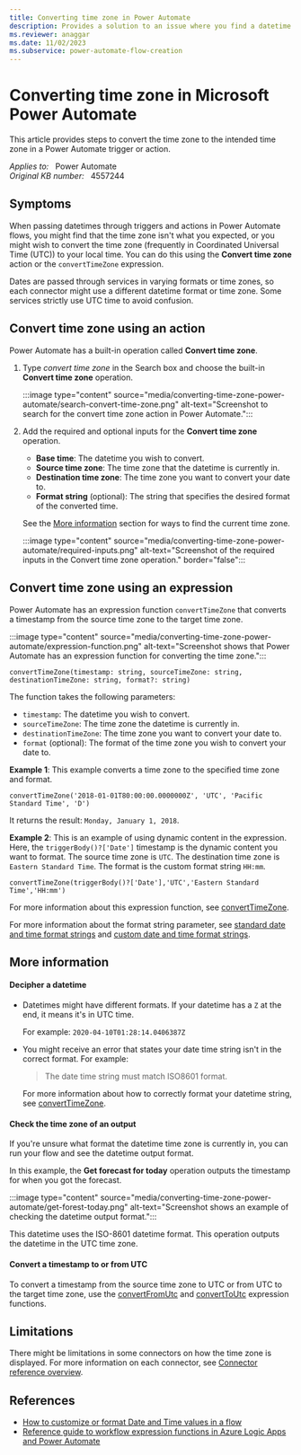 ```yaml
---
title: Converting time zone in Power Automate
description: Provides a solution to an issue where you find a datetime in the wrong time zone in Microsoft Power Automate.
ms.reviewer: anaggar
ms.date: 11/02/2023
ms.subservice: power-automate-flow-creation
---
```

# Converting time zone in Microsoft Power Automate

This article provides steps to convert the time zone to the intended time zone in a Power Automate trigger or action.

_Applies to:_ &nbsp; Power Automate  
_Original KB number:_ &nbsp; 4557244

## Symptoms

When passing datetimes through triggers and actions in Power Automate flows, you might find that the time zone isn't what you expected, or you might wish to convert the time zone (frequently in Coordinated Universal Time (UTC)) to your local time. You can do this using the **Convert time zone** action or the `convertTimeZone` expression.

Dates are passed through services in varying formats or time zones, so each connector might use a different datetime format or time zone. Some services strictly use UTC time to avoid confusion.

## Convert time zone using an action

Power Automate has a built-in operation called **Convert time zone**.

1. Type _convert time zone_ in the Search box and choose the built-in **Convert time zone** operation.

   :::image type="content" source="media/converting-time-zone-power-automate/search-convert-time-zone.png" alt-text="Screenshot to search for the convert time zone action in Power Automate.":::

1. Add the required and optional inputs for the **Convert time zone** operation.

   - **Base time**: The datetime you wish to convert.
   - **Source time zone**: The time zone that the datetime is currently in.
   - **Destination time zone**: The time zone you want to convert your date to.
   - **Format string** (optional): The string that specifies the desired format of the converted time.

   See the [More information](#more-information) section for ways to find the current time zone.

   :::image type="content" source="media/converting-time-zone-power-automate/required-inputs.png" alt-text="Screenshot of the required inputs in the Convert time zone operation." border="false":::

## Convert time zone using an expression

Power Automate has an expression function `convertTimeZone` that converts a timestamp from the source time zone to the target time zone.

:::image type="content" source="media/converting-time-zone-power-automate/expression-function.png" alt-text="Screenshot shows that Power Automate has an expression function for converting the time zone.":::

```console
convertTimeZone(timestamp: string, sourceTimeZone: string, destinationTimeZone: string, format?: string)
```

The function takes the following parameters:

- `timestamp`: The datetime you wish to convert.
- `sourceTimeZone`: The time zone the datetime is currently in.
- `destinationTimeZone`: The time zone you want to convert your date to.
- `format` (optional): The format of the time zone you wish to convert your date to.

**Example 1**: This example converts a time zone to the specified time zone and format.

```console
convertTimeZone('2018-01-01T80:00:00.0000000Z', 'UTC', 'Pacific Standard Time', 'D')
```

It returns the result: `Monday, January 1, 2018`.

**Example 2**: This is an example of using dynamic content in the expression. Here, the `triggerBody()?['Date']` timestamp is the dynamic content you want to format. The source time zone is `UTC`. The destination time zone is `Eastern Standard Time`. The format is the custom format string `HH:mm`.

```console
convertTimeZone(triggerBody()?['Date'],'UTC','Eastern Standard Time','HH:mm')
```

For more information about this expression function, see [convertTimeZone](/azure/logic-apps/workflow-definition-language-functions-reference#convertTimeZone).

For more information about the format string parameter, see [standard date and time format strings](/dotnet/standard/base-types/standard-date-and-time-format-strings) and [custom date and time format strings](/dotnet/standard/base-types/custom-date-and-time-format-strings).

## More information

#### Decipher a datetime

- Datetimes might have different formats. If your datetime has a `Z` at the end, it means it's in UTC time.

  For example: `2020-04-10T01:28:14.0406387Z`

- You might receive an error that states your date time string isn't in the correct format. For example:

  > The date time string must match ISO8601 format.

  For more information about how to correctly format your datetime string, see [convertTimeZone](/azure/logic-apps/workflow-definition-language-functions-reference).

#### Check the time zone of an output

If you're unsure what format the datetime time zone is currently in, you can run your flow and see the datetime output format.

In this example, the **Get forecast for today** operation outputs the timestamp for when you got the forecast.

:::image type="content" source="media/converting-time-zone-power-automate/get-forest-today.png" alt-text="Screenshot shows an example of checking the datetime output format.":::

This datetime uses the ISO-8601 datetime format. This operation outputs the datetime in the UTC time zone.

#### Convert a timestamp to or from UTC

To convert a timestamp from the source time zone to UTC or from UTC to the target time zone, use the [convertFromUtc](/azure/logic-apps/workflow-definition-language-functions-reference#convertfromutc) and [convertToUtc](/azure/logic-apps/workflow-definition-language-functions-reference#converttoutc) expression functions.

## Limitations

There might be limitations in some connectors on how the time zone is displayed. For more information on each connector, see [Connector reference overview](/connectors/connector-reference/).

## References

- [How to customize or format Date and Time values in a flow](/power-automate/date-time-values)
- [Reference guide to workflow expression functions in Azure Logic Apps and Power Automate](/azure/logic-apps/workflow-definition-language-functions-reference)
